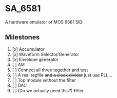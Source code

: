 # SA_6581

A hardware emulator of MOS 6581 SID

## Milestones

1. [x] Accumulator
2. [x] Waveform Selector/Generator 
3. [x] Envelope generator
4. [ ] AM
5. [ ] Connect all three together and test
6. [ ] A real regfile ~~and a clock divider~~ just use PLL...
7. [ ] Top module without the filter
8. [ ] DAC
9. [ ] (Do we actually need this?) Filter
